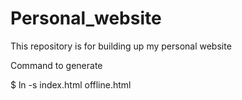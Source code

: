 # Personal_website
This repository is for building up my personal website


Command to generate

$ ln -s index.html offline.html
